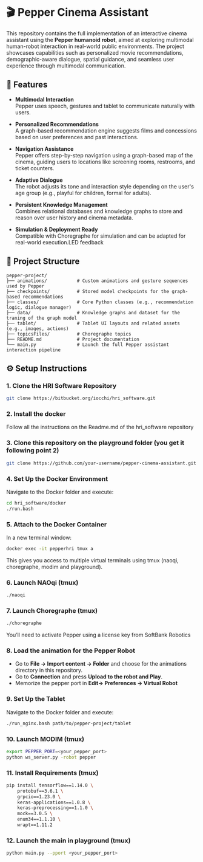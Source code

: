 # 🎬 Pepper Cinema Assistant
This repository contains the full implementation of an interactive cinema assistant using the **Pepper humanoid robot**, aimed at exploring multimodal human-robot interaction in real-world public environments. The project showcases capabilities such as personalized movie recommendations, demographic-aware dialogue, spatial guidance, and seamless user experience through multimodal communication.

## 🚀 Features

- **Multimodal Interaction**  
  Pepper uses speech, gestures and tablet to communicate naturally with users.

- **Personalized Recommendations**  
  A graph-based recommendation engine suggests films and concessions based on user preferences and past interactions.

- **Navigation Assistance**  
  Pepper offers step-by-step navigation using a graph-based map of the cinema, guiding users to locations like screening rooms, restrooms, and ticket counters.

- **Adaptive Dialogue**  
  The robot adjusts its tone and interaction style depending on the user's age group (e.g., playful for children, formal for adults).

- **Persistent Knowledge Management**  
  Combines relational databases and knowledge graphs to store and reason over user history and cinema metadata.

- **Simulation & Deployment Ready**  
  Compatible with Choregraphe for simulation and can be adapted for real-world execution.LED feedback

## 📁 Project Structure
```plaintext
pepper-project/
├── animations/           # Custom animations and gesture sequences used by Pepper
├── checkpoints/          # Stored model checkpoints for the graph-based recommendations
├── classes/              # Core Python classes (e.g., recommendation logic, dialogue manager)
├── data/                 # Knowledge graphs and dataset for the traning of the graph model
├── tablet/               # Tablet UI layouts and related assets (e.g., images, actions)
├── topicsFiles/          # Choregraphe topics
├── README.md             # Project documentation
└── main.py               # Launch the full Pepper assistant interaction pipeline
```
## ⚙️ Setup Instructions

### 1. Clone the HRI Software Repository
```bash
git clone https://bitbucket.org/iocchi/hri_software.git
```
### 2. Install the docker
Follow all the instructions on the Readme.md of the hri_software repository
### 3. Clone this repository on the playground folder (you get it following point 2)
```bash
git clone https://github.com/your-username/pepper-cinema-assistant.git
 ```
### 4. Set Up the Docker Environment
Navigate to the Docker folder and execute:
```bash
cd hri_software/docker
./run.bash
```
### 5. Attach to the Docker Container
In a new terminal window:
```bash
docker exec -it pepperhri tmux a
```
This gives you access to multiple virtual terminals using tmux (naoqi, choregraphe, modim and playground).
### 6. Launch NAOqi (tmux)
```bash
./naoqi
```
### 7. Launch Choregraphe (tmux)
```bash
./choregraphe
```
You’ll need to activate Pepper using a license key from SoftBank Robotics
### 8. Load the animation for the Pepper Robot
- Go to **File → Import content → Folder** and choose for the animations directory in this repository.
- Go to **Connection** and press **Upload to the robot and Play**.
- Memorize the pepper port in **Edit→ Preferences → Virtual Robot**
### 9. Set Up the Tablet
Navigate to the Docker folder and execute:
```bash
./run_nginx.bash path/to/pepper-project/tablet
```
### 10. Launch MODIM (tmux)
```bash
export PEPPER_PORT=<your_pepper_port>
python ws_server.py -robot pepper
```
### 11. Install Requirements (tmux)
```bash
pip install tensorflow==1.14.0 \
    protobuf==3.6.1 \
    grpcio==1.23.0 \
    keras-applications==1.0.8 \
    keras-preprocessing==1.1.0 \
    mock==3.0.5 \
    enum34==1.1.10 \
    wrapt==1.11.2
```
### 12. Launch the main in playground (tmux)
```bash
python main.py --pport <your_pepper_port>
```
